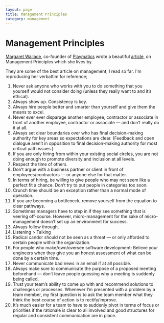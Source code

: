 ```yaml
---
layout: page
title: Management Principles
category: management
---
```


# Management Principles

[Margaret Wallace](https://twitter.com/MargaretWallace), co-founder of [Playmatics](https://playmatics.com/) wrote a beautiful [article](https://medium.com/@margaretw/management-principles-963c49badbe5), on Management Principles which she lives by.

They are some of the best article on management, I read so far. I'm reproducing her verbattim for reference;

1. Never ask anyone who works with you to do something that you yourself would not consider doing (unless they really want to and it’s ethical).
2. Always show up. Consistency is key.
3. Always hire people better and smarter than yourself and give them the means to excel.
4. Never ever ever disparage another employee, contractor or associate in front of another employee, contractor or associate — and don’t really do it at all.
5. Always set clear boundaries over who has final decision-making authority for key areas so expectations are clear. (Feedback and open dialogue aren’t in opposition to final decision-making authority for most critical path issues.)
6. If you are only hiring from within your existing social circles, you are not doing enough to promote diversity and inclusion at all levels.
7. Respect the time of others.
8. Don’t argue with a business partner or client in front of employees/contractors — or anyone else for that matter.
9. In terms of hiring, be willing to give people who may not seem like a perfect fit a chance. Don’t try to put people in categories too soon.
10. Crunch time should be an exception rather than a normal mode of operation.
11. If you are becoming a bottleneck, remove yourself from the equation to clear pathways.
12. Sometimes managers have to step in if they see something that is veering off-course. However, micro-management for the sake of micro-management doesn’t set up an environment for success.
13. Always follow through.
14. Listening > Talking
15. Radical candor should not be seen as a threat — or only afforded to certain people within the organization.
16. For people who make/own/oversee software development: Believe your engineers when they give you an honest assessment of what can be done by a certain time.
17. Never communicate bad news in an email if at all possible.
18. Always make sure to communicate the purpose of a proposed meeting beforehand — don’t leave people guessing why a meeting is suddenly being called.
19. Trust your team’s ability to come up with and recommend solutions to challenges or processes. Whenever I’m presented with a problem by a team member, my first question is to ask the team member what they think the best course of action is to rectify/improve.
20. It’s much easier for a team to have to suddenly pivot in terms of focus or priorities if the rationale is clear to all involved and good structures for regular and consistent communication are in place.
